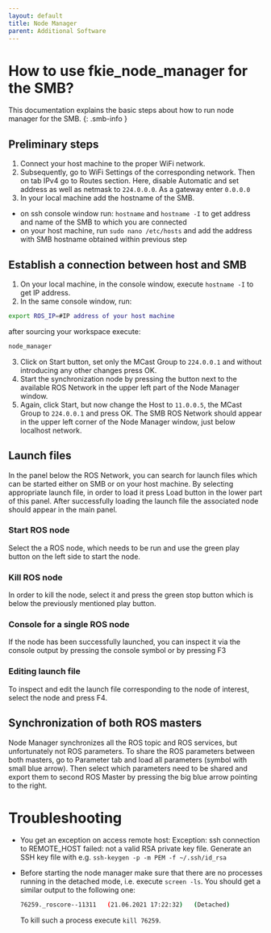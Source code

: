 ```yaml
---
layout: default
title: Node Manager
parent: Additional Software
---
```


# How to use fkie_node_manager for the SMB?
This documentation explains the basic steps about how to run node manager for the SMB.
{: .smb-info }

## Preliminary steps
1. Connect your host machine to the proper WiFi network.
2. Subsequently, go to WiFi Settings of the corresponding network. Then on tab IPv4 go to Routes section. Here, disable Automatic and set address as well as netmask to `224.0.0.0`. As a gateway enter `0.0.0.0`
3. In your local machine add the hostname of the SMB.
  - on ssh console window run: `hostname` and `hostname -I` to get address and name of the SMB to which you are connected
  - on your host machine, run `sudo nano /etc/hosts` and add the address with SMB hostname obtained within previous step

## Establish a connection between host and SMB
1. On your local machine, in the console window, execute `hostname -I` to get IP address.
2. In the same console window, run:
```bash
export ROS_IP=#IP address of your host machine
```
after sourcing your workspace execute:
```bash
node_manager
```
3. Click on Start button, set only the MCast Group to `224.0.0.1` and without introducing any other changes press OK.
4. Start the synchronization node by pressing the button next to the available ROS Network in the upper left part of the Node Manager window.
5. Again, click Start, but now change the Host to `11.0.0.5`, the MCast Group to `224.0.0.1` and press OK. The SMB ROS Network should appear in the upper left corner of the Node Manager window, just below localhost network.

## Launch files
In the panel below the ROS Network, you can search for launch files which can be started either on SMB or on your host machine. By selecting appropriate launch file, in order to load it press Load button in the lower part of this panel. After successfully loading the launch file the associated node should appear in the main panel.

### Start ROS node
Select the a ROS node, which needs to be run and use the green play button on the left side to start the node.

### Kill ROS node
In order to kill the node, select it and press the green stop button which is below the previously mentioned play button.

### Console for a single ROS node
If the node has been successfully launched, you can inspect it via the console output by pressing the console symbol or by pressing F3

### Editing launch file
To inspect and edit the launch file corresponding to the node of interest, select the node and press F4.

## Synchronization of both ROS masters
Node Manager synchronizes all the ROS topic and ROS services, but unfortunately not ROS parameters. To share the ROS parameters between both masters, go to Parameter tab and load all parameters (symbol with small blue arrow). Then select which parameters need to be shared and export them to second ROS Master by pressing the big blue arrow pointing to the right.

# Troubleshooting
  - You get an exception on access remote host: Exception: ssh connection to REMOTE_HOST failed: not a valid RSA private key file. Generate an SSH key file with e.g. `ssh-keygen -p -m PEM -f ~/.ssh/id_rsa`
  - Before starting the node manager make sure that there are no processes running in the detached mode, i.e. execute `screen -ls`. You should get a similar output to the following one:
    ```bash
    76259._roscore--11311	(21.06.2021 17:22:32)	(Detached)
    ```

    To kill such a process execute `kill 76259`.
